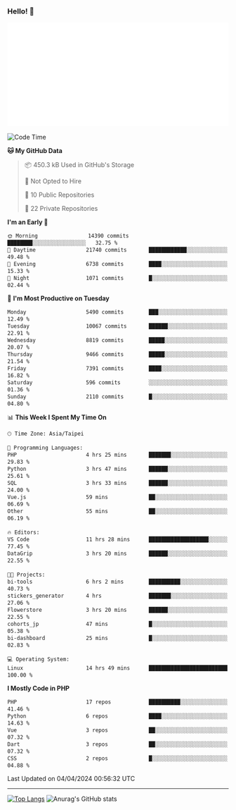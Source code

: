 ### Hello! 👋

![Metrics](/metrics.classic.svg)

<!--START_SECTION:waka-->
![Code Time](http://img.shields.io/badge/Code%20Time-1%2C281%20hrs%2055%20mins-blue)

**🐱 My GitHub Data** 

> 📦 450.3 kB Used in GitHub's Storage 
 > 
> 🚫 Not Opted to Hire
 > 
> 📜 10 Public Repositories 
 > 
> 🔑 22 Private Repositories 
 > 
**I'm an Early 🐤** 

```text
🌞 Morning                14390 commits       ████████░░░░░░░░░░░░░░░░░   32.75 % 
🌆 Daytime                21740 commits       ████████████░░░░░░░░░░░░░   49.48 % 
🌃 Evening                6738 commits        ████░░░░░░░░░░░░░░░░░░░░░   15.33 % 
🌙 Night                  1071 commits        █░░░░░░░░░░░░░░░░░░░░░░░░   02.44 % 
```
📅 **I'm Most Productive on Tuesday** 

```text
Monday                   5490 commits        ███░░░░░░░░░░░░░░░░░░░░░░   12.49 % 
Tuesday                  10067 commits       ██████░░░░░░░░░░░░░░░░░░░   22.91 % 
Wednesday                8819 commits        █████░░░░░░░░░░░░░░░░░░░░   20.07 % 
Thursday                 9466 commits        █████░░░░░░░░░░░░░░░░░░░░   21.54 % 
Friday                   7391 commits        ████░░░░░░░░░░░░░░░░░░░░░   16.82 % 
Saturday                 596 commits         ░░░░░░░░░░░░░░░░░░░░░░░░░   01.36 % 
Sunday                   2110 commits        █░░░░░░░░░░░░░░░░░░░░░░░░   04.80 % 
```


📊 **This Week I Spent My Time On** 

```text
🕑︎ Time Zone: Asia/Taipei

💬 Programming Languages: 
PHP                      4 hrs 25 mins       ███████░░░░░░░░░░░░░░░░░░   29.83 % 
Python                   3 hrs 47 mins       ██████░░░░░░░░░░░░░░░░░░░   25.61 % 
SQL                      3 hrs 33 mins       ██████░░░░░░░░░░░░░░░░░░░   24.00 % 
Vue.js                   59 mins             ██░░░░░░░░░░░░░░░░░░░░░░░   06.69 % 
Other                    55 mins             ██░░░░░░░░░░░░░░░░░░░░░░░   06.19 % 

🔥 Editors: 
VS Code                  11 hrs 28 mins      ███████████████████░░░░░░   77.45 % 
DataGrip                 3 hrs 20 mins       ██████░░░░░░░░░░░░░░░░░░░   22.55 % 

🐱‍💻 Projects: 
bi-tools                 6 hrs 2 mins        ██████████░░░░░░░░░░░░░░░   40.73 % 
stickers_generator       4 hrs               ███████░░░░░░░░░░░░░░░░░░   27.06 % 
Flowerstore              3 hrs 20 mins       ██████░░░░░░░░░░░░░░░░░░░   22.55 % 
cohorts_jp               47 mins             █░░░░░░░░░░░░░░░░░░░░░░░░   05.38 % 
bi-dashboard             25 mins             █░░░░░░░░░░░░░░░░░░░░░░░░   02.83 % 

💻 Operating System: 
Linux                    14 hrs 49 mins      █████████████████████████   100.00 % 
```

**I Mostly Code in PHP** 

```text
PHP                      17 repos            ██████████░░░░░░░░░░░░░░░   41.46 % 
Python                   6 repos             ████░░░░░░░░░░░░░░░░░░░░░   14.63 % 
Vue                      3 repos             ██░░░░░░░░░░░░░░░░░░░░░░░   07.32 % 
Dart                     3 repos             ██░░░░░░░░░░░░░░░░░░░░░░░   07.32 % 
CSS                      2 repos             █░░░░░░░░░░░░░░░░░░░░░░░░   04.88 % 
```




 Last Updated on 04/04/2024 00:56:32 UTC
<!--END_SECTION:waka-->

<hr>

<span style="display:inline-block">[![Top Langs](https://github-readme-stats.vercel.app/api/top-langs/?username=maureendadap&layout=compact&theme=transparent)](https://github.com/anuraghazra/github-readme-stats)</span>
<span style="display:inline-block">![Anurag's GitHub stats](https://github-readme-stats.vercel.app/api?username=maureendadap&show_icons=true&theme=transparent&count_private=true)</span>

<!--
**MaureenDadap/maureendadap** is a ✨ _special_ ✨ repository because its `README.md` (this file) appears on your GitHub profile.

Here are some ideas to get you started:

- 🔭 I’m currently working on ...
- 🌱 I’m currently learning ...
- 👯 I’m looking to collaborate on ...
- 🤔 I’m looking for help with ...
- 💬 Ask me about ...
- 📫 How to reach me: ...
- 😄 Pronouns: ...
- ⚡ Fun fact: ...
-->
